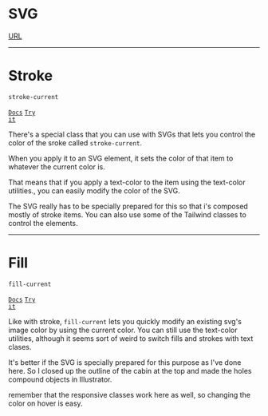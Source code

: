 <!-- .slide: data-state="layout-title" class="bg-dark"-->

# SVG

<div class="slide-link"><a href="URL"><i class="fab fa-slideshare"></i> URL</a></div>

> >


---

# Stroke


`stroke-current`

<a href="https://tailwindcss.com/docs/stroke" target="_blank"><code class="code-exciting">Docs</code></a> <a href="https://codepen.io/planetoftheweb/pen/PoGjEOP?editors=1000" target="_blank"><code class="code-royal">Try it</code></a>

> >

There's a special class that you can use with SVGs that lets you control the color of the sroke called `stroke-current`.

When you apply it to an SVG element, it sets the color of that item to whatever the current color is. 

That means that if you apply a text-color to the item using the text-color utilities., you can easily modify the color of the SVG.

The SVG really has to be specially prepared for this so that i's composed mostly of stroke items. You can also use some of the Tailwind classes to control the elements.

---

# Fill

`fill-current`

<a href="https://tailwindcss.com/docs/fill" target="_blank"><code class="code-exciting">Docs</code></a> <a href="https://codepen.io/pen/?editors=1000" target="_blank"><code class="code-royal">Try it</code></a>

> >

Like with stroke, `fill-current` lets you quickly modify an existing svg's image color by using the current color. You can still use the text-color utilities, although it seems sort of weird to switch fills and strokes with text clases.

It's better if the SVG is specially prepared for this purpose as I've done here. So I closed up the outline of the cabin at the top and made the holes compound objects in Illustrator.

remember that the responsive classes work here as well, so changing the color on hover is easy.